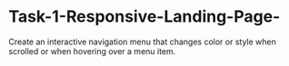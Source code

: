 # Task-1-Responsive-Landing-Page-
Create an interactive navigation menu that changes color or style when scrolled or when hovering over a menu item.
